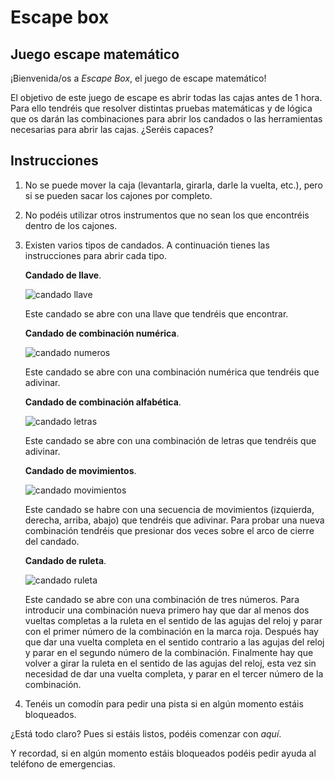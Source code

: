 # Escape box
## Juego escape matemático

¡Bienvenida/os a _Escape Box_, el juego de escape matemático!

El objetivo de este juego de escape es abrir todas las cajas antes de 1 hora. Para ello tendréis que resolver distintas pruebas matemáticas y de lógica que os darán las combinaciones para abrir los candados o las herramientas necesarias para abrir las cajas.  ¿Seréis capaces?

## Instrucciones

1. No se puede mover la caja (levantarla, girarla, darle la vuelta, etc.), pero si se pueden sacar los cajones por completo.
   
2. No podéis utilizar otros instrumentos que no sean los que encontréis dentro de los cajones.

3. Existen varios tipos de candados. A continuación tienes las instrucciones para abrir cada tipo.

    **Candado de llave**. 
    
    ![candado llave](img/candado-llave.jpg)

    Este candado se abre con una llave que tendréis que encontrar.

    **Candado de combinación numérica**. 
    
    ![candado numeros](img/candado-combinacion-numeros.jpg)
    
    Este candado se abre con una combinación numérica que tendréis que adivinar.
    
    **Candado de combinación alfabética**. 
    
    ![candado letras](img/candado-combinacion-letras.jpg)

    Este candado se abre con una combinación de letras que tendréis que adivinar.

    **Candado de movimientos**. 
    
    ![candado movimientos](img/candado-movimientos.jpg)

    Este candado se habre con una secuencia de movimientos (izquierda, derecha, arriba, abajo) que tendréis que adivinar. Para probar una nueva combinación tendréis que presionar dos veces sobre el arco de cierre del candado.
    
    **Candado de ruleta**. 
    
    ![candado ruleta](img/candado-ruleta.jpg)
    
    Este candado se abre con una combinación de tres números. Para introducir una combinación nueva primero hay que dar al menos dos vueltas completas a la ruleta en el sentido de las agujas del reloj y parar con el primer número de la combinación en la marca roja. Después hay que dar una vuelta completa en el sentido contrario a las agujas del reloj y parar en el segundo número de la combinación. Finalmente hay que volver a girar la ruleta en el sentido de las agujas del reloj, esta vez sin necesidad de dar una vuelta completa, y parar en el tercer número de la combinación.

4. Tenéis un comodín para pedir una pista si en algún momento estáis bloqueados.


¿Está todo claro? Pues si estáis listos, podéis comenzar con _aquí_.

Y recordad, si en algún momento estáis bloqueados podéis pedir ayuda al teléfono de emergencias.
